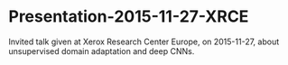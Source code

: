 # Presentation-2015-11-27-XRCE
Invited talk given at Xerox Research Center Europe, on 2015-11-27, about unsupervised domain adaptation and deep CNNs.
